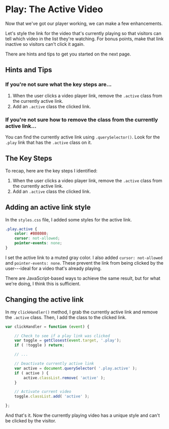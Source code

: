 
# Play: The Active Video

Now that we've got our player working, we can make a few enhancements.

Let's style the link for the video that's currently playing so that visitors can tell which video in the list they're watching. For bonus points, make that link inactive so visitors can't click it again.

There are hints and tips to get you started on the next page.


<div class="break"></div>


## Hints and Tips

### If you're not sure what the key steps are...

1. When the user clicks a video player link, remove the `.active` class from the currently active link.
2. Add an `.active` class the clicked link.

### If you're not sure how to remove the class from the currently active link...

You can find the currently active link using `.querySelector()`. Look for the `.play` link that has the `.active` class on it.


<div class="break"></div>


## The Key Steps

To recap, here are the key steps I identified:

1. When the user clicks a video player link, remove the `.active` class from the currently active link.
2. Add an `.active` class the clicked link.

## Adding an active link style

In the `styles.css` file, I added some styles for the active link.

```css
.play.active {
	color: #808080;
	cursor: not-allowed;
	pointer-events: none;
}
```

I set the active link to a muted gray color. I also added `cursor: not-allowed` and `pointer-events: none`. These prevent the link from being clicked by the user---ideal for a video that's already playing.

There are JavaScript-based ways to achieve the same result, but for what we're doing, I think this is sufficient.

## Changing the active link

In my `clickHandler()` method, I grab the currently active link and remove the `.active` class. Then, I add the class to the clicked link.

```javascript
var clickHandler = function (event) {

	// Check to see if a play link was clicked
	var toggle = getClosest(event.target, '.play');
	if ( !toggle ) return;

	// ...

	// Deactivate currently active link
	var active = document.querySelector( '.play.active' );
	if ( active ) {
		active.classList.remove( 'active' );
	}

	// Activate current video
	toggle.classList.add( 'active' );

};
```

And that's it. Now the currently playing video has a unique style and can't be clicked by the visitor.